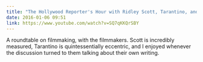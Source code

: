 ```yaml
---
title: "The Hollywood Reporter's Hour with Ridley Scott, Tarantino, and More"
date: 2016-01-06 09:51
link: https://www.youtube.com/watch?v=SQ7qKKQrSBY
---
```

A roundtable on filmmaking, with the filmmakers. Scott is incredibly measured, Tarantino is quintessentially eccentric, and I enjoyed whenever the discussion turned to them talking about their own writing. 
